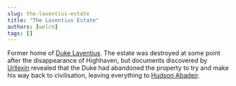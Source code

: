 ```yaml
---
slug: the-laventius-estate
title: "The Laventius Estate"
authors: [welch]
tags: []
---
```


Former home of [Duke Laventius](/characters/laventius). The estate was destroyed at some point after the disappearance of Highhaven, but documents discovered by [Urllexin](/characters/urllexin) revealed that the Duke had abandoned the property to try and make his way back to civilisation, leaving everything to [Hudson Abadeir](/characters/hudson).